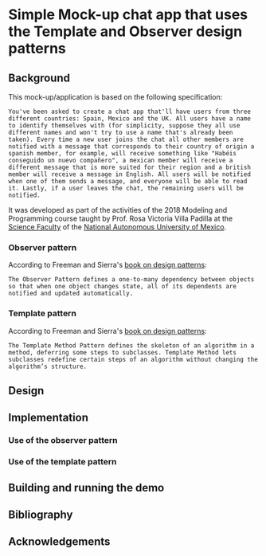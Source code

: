 # Simple Mock-up chat app that uses the Template and Observer design patterns

## Background

This mock-up/application is based on the following specification:

    You've been asked to create a chat app that'll have users from three different countries: Spain, Mexico and the UK. All users have a name to identify themselves with (for simplicity, suppose they all use different names and won't try to use a name that's already been taken). Every time a new user joins the chat all other members are notified with a message that corresponds to their country of origin a spanish member, for example, will receive something like "Habéis conseguido un nuevo compañero", a mexican member will receive a different message that is more suited for their region and a british member will receive a message in English. All users will be notified when one of them sends a message, and everyone will be able to read it. Lastly, if a user leaves the chat, the remaining users will be notified.

It was developed as part of the activities of the 2018 Modeling and Programming course taught by Prof. Rosa Victoria Villa Padilla at the [Science Faculty](http://www.fciencias.unam.mx/) of the [National Autonomous University of Mexico](https://www.unam.mx/).

### Observer pattern

According to Freeman and Sierra's [book on design patterns](https://g.co/kgs/ycnzMg):

    The Observer Pattern defines a one-to-many dependency between objects so that when one object changes state, all of its dependents are notified and updated automatically. 

### Template pattern

According to Freeman and Sierra's [book on design patterns](https://g.co/kgs/ycnzMg):

    The Template Method Pattern defines the skeleton of an algorithm in a method, deferring some steps to subclasses. Template Method lets subclasses redefine certain steps of an algorithm without changing the algorithm’s structure.

## Design

## Implementation

### Use of the observer pattern

### Use of the template pattern

## Building and running the demo

## Bibliography

## Acknowledgements
